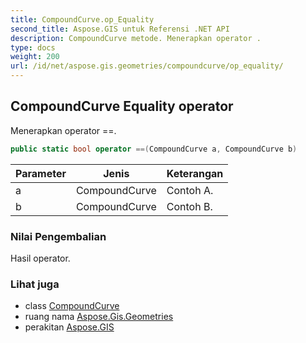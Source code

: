 ```yaml
---
title: CompoundCurve.op_Equality
second_title: Aspose.GIS untuk Referensi .NET API
description: CompoundCurve metode. Menerapkan operator .
type: docs
weight: 200
url: /id/net/aspose.gis.geometries/compoundcurve/op_equality/
---
```

## CompoundCurve Equality operator

Menerapkan operator ==.

```csharp
public static bool operator ==(CompoundCurve a, CompoundCurve b)
```

| Parameter | Jenis | Keterangan |
| --- | --- | --- |
| a | CompoundCurve | Contoh A. |
| b | CompoundCurve | Contoh B. |

### Nilai Pengembalian

Hasil operator.

### Lihat juga

* class [CompoundCurve](../)
* ruang nama [Aspose.Gis.Geometries](../../compoundcurve/)
* perakitan [Aspose.GIS](../../../)


